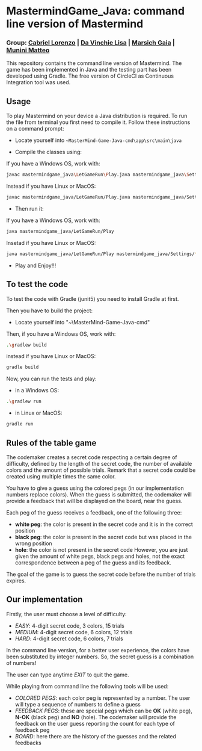 # MastermindGame_Java: command line version of Mastermind
### Group: [Cabriel Lorenzo](https://github.com/lcabriel) | [Da Vinchie Lisa](https://github.com/LisaDaVinchie) | [Marsich Gaia](https://github.com/gmarsich) | [Munini Matteo](https://github.com/mmunini99)

This repository contains the command line version of Mastermind. The game has been implemented in Java and the testing part has been developed using Gradle. The free version of CircleCI as Continuous Integration tool was used.


## Usage

To play Mastermind on your device a Java distribution is required. To run the file from terminal you first need to compile it. Follow these instructions on a command prompt:

* Locate yourself into `~MasterMind-Game-Java-cmd\app\src\main\java`

* Compile the classes using:

If you have a Windows OS, work with: 
```bash
javac mastermindgame_java\LetGameRun\Play.java mastermindgame_java\Settings\*.java
```

Instead if you have Linux or MacOS: 
```bash
javac mastermindgame_java/LetGameRun/Play.java mastermindgame_java/Settings/*.java
```

* Then run it:

If you have a Windows OS, work with: 
```bash
java mastermindgame_java/LetGameRun/Play
```

Insetad if you have Linux or MacOS: 
```bash
java mastermindgame_java/LetGameRun/Play mastermindgame_java/Settings/*
```

* Play and Enjoy!!!


## To test the code

 To test the code with Gradle (junit5) you need to install Gradle at first. 

 Then you have to build the project:

 * Locate yourself into "~\MasterMind-Game-Java-cmd"

Then, if you have a Windows OS, work with:

```bash
.\gradlew build
```
instead if you have Linux or MacOS:

```bash
gradle build
```
Now, you can run the tests and play:

* in a Windows OS:
  
```bash
.\gradlew run
```
* in Linux or MacOS:

```bash
gradle run
```


## Rules of the table game

The codemaker creates a secret code respecting a certain degree of difficulty, defined by the length of the secret code, the number of available colors and the amount of possible trials. Remark that a secret code could be created using multiple times the same color. 

You have to give a guess using the colored pegs (in our implementation numbers replace colors). When the guess is submitted, the codemaker will provide a feedback that will be displayed on the board, near the guess.

Each peg of the guess receives a feedback, one of the following three:
- **white peg**: the color is present in the secret code and it is in the correct position
- **black peg**: the color is present in the secret code but was placed in the wrong position
- **hole**: the color is not present in the secret code
However, you are just given the amount of white pegs, black pegs and holes, not the exact correspondence between a peg of the guess and its feedback.

The goal of the game is to guess the secret code before the number of trials expires.


## Our implementation

Firstly, the user must choose a level of difficulty:
- *EASY*: 4-digit secret code, 3 colors, 15 trials
- *MEDIUM*: 4-digit secret code, 6 colors, 12 trials
- *HARD*: 4-digit secret code, 6 colors, 7 trials

In the command line version, for a better user experience, the colors have been substituted by integer numbers. So, the secret guess is a combination of numbers!

The user can type anytime *EXIT* to quit the game.


While playing from command line the following tools will be used:

* *COLORED PEGS*: each color peg is represented by a number. The user will type a sequence of numbers to define a guess
* *FEEDBACK PEGS*: these are special pegs which can be  **OK** (white peg), **N-OK** (black peg) and  **NO** (hole). The codemaker will provide the feedback on the user guess reporting the count for each type of feedback peg
* *BOARD*: here there are the history of the guesses and the related feedbacks


